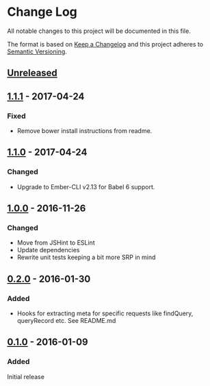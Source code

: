 # Change Log

All notable changes to this project will be documented in this file.

The format is based on [Keep a Changelog](http://keepachangelog.com/)
and this project adheres to [Semantic Versioning](http://semver.org/).

## [Unreleased]

## [1.1.1] - 2017-04-24
### Fixed
- Remove bower install instructions from readme.

## [1.1.0] - 2017-04-24
### Changed
- Upgrade to Ember-CLI v2.13 for Babel 6 support.

## [1.0.0] - 2016-11-26
### Changed
* Move from JSHint to ESLint
* Update dependencies
* Rewrite unit tests keeping a bit more SRP in mind

## [0.2.0] - 2016-01-30
### Added
* Hooks for extracting meta for specific requests like findQuery, queryRecord etc. See README.md

## [0.1.0] - 2016-01-09
### Added
Initial release

[Unreleased]: https://github.com/raido/ember-json-serializer-meta/compare/1.1.1...develop
[1.1.1]: https://github.com/raido/ember-json-serializer-meta/compare/1.1.0...1.1.1
[1.1.0]: https://github.com/raido/ember-json-serializer-meta/compare/1.0.0...1.1.0
[1.0.0]: https://github.com/raido/ember-json-serializer-meta/compare/0.2.0...1.0.0
[0.2.0]: https://github.com/raido/ember-json-serializer-meta/compare/0.1.0...0.2.0
[0.1.0]: https://github.com/raido/ember-json-serializer-meta/commits/0.1.0
